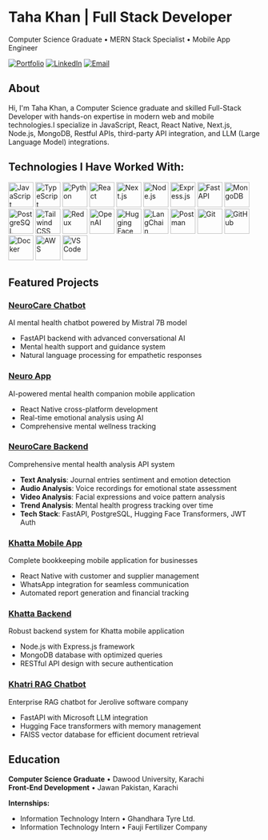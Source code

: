 # Taha Khan | Full Stack Developer

Computer Science Graduate • MERN Stack Specialist • Mobile App Engineer

[![Portfolio](https://img.shields.io/badge/Portfolio-000000?style=flat&logo=vercel&logoColor=white)](https://taha-alpha.vercel.app/)
[![LinkedIn](https://img.shields.io/badge/LinkedIn-0077B5?style=flat&logo=linkedin&logoColor=white)](https://www.linkedin.com/in/tahakk/)
[![Email](https://img.shields.io/badge/Email-EA4335?style=flat&logo=gmail&logoColor=white)](mailto:tahak6715@gmail.com)

## About

Hi, I'm Taha Khan, a Computer Science graduate and skilled Full-Stack Developer with hands-on expertise in modern web and mobile technologies.I specialize in JavaScript, React, React Native, Next.js, Node.js, MongoDB, Restful APIs, third-party API integration, and LLM (Large Language Model) integrations.

## Technologies I Have Worked With:

<p>
<img src="https://cdn.jsdelivr.net/gh/devicons/devicon/icons/javascript/javascript-original.svg" alt="JavaScript" width="50" height="50"/>
<img src="https://cdn.jsdelivr.net/gh/devicons/devicon/icons/typescript/typescript-original.svg" alt="TypeScript" width="50" height="50"/>
<img src="https://cdn.jsdelivr.net/gh/devicons/devicon/icons/python/python-original.svg" alt="Python" width="50" height="50"/>
<img src="https://cdn.jsdelivr.net/gh/devicons/devicon/icons/react/react-original.svg" alt="React" width="50" height="50"/>
<img src="https://cdn.jsdelivr.net/gh/devicons/devicon/icons/nextjs/nextjs-original.svg" alt="Next.js" width="50" height="50"/>
<img src="https://cdn.jsdelivr.net/gh/devicons/devicon/icons/nodejs/nodejs-original.svg" alt="Node.js" width="50" height="50"/>
<img src="https://cdn.jsdelivr.net/gh/devicons/devicon/icons/express/express-original.svg" alt="Express.js" width="50" height="50"/>
<img src="https://cdn.jsdelivr.net/gh/devicons/devicon/icons/fastapi/fastapi-original.svg" alt="FastAPI" width="50" height="50"/>
<img src="https://cdn.jsdelivr.net/gh/devicons/devicon/icons/mongodb/mongodb-original.svg" alt="MongoDB" width="50" height="50"/>
<img src="https://cdn.jsdelivr.net/gh/devicons/devicon/icons/postgresql/postgresql-original.svg" alt="PostgreSQL" width="50" height="50"/>
<img src="https://cdn.jsdelivr.net/gh/devicons/devicon/icons/tailwindcss/tailwindcss-original.svg" alt="Tailwind CSS" width="50" height="50"/>
<img src="https://cdn.jsdelivr.net/gh/devicons/devicon/icons/redux/redux-original.svg" alt="Redux" width="50" height="50"/>
<img src="https://user-images.githubusercontent.com/25181517/192108372-f71d70ac-7ae6-4c0d-8395-51d8870c2ef0.png" alt="OpenAI" width="50" height="50"/>
<img src="https://huggingface.co/front/assets/huggingface_logo-noborder.svg" alt="Hugging Face" width="50" height="50"/>
<img src="https://avatars.githubusercontent.com/u/126733545?s=200&v=4" alt="LangChain" width="50" height="50"/>
<img src="https://www.svgrepo.com/show/354202/postman-icon.svg" alt="Postman" width="50" height="50"/>
<img src="https://cdn.jsdelivr.net/gh/devicons/devicon/icons/git/git-original.svg" alt="Git" width="50" height="50"/>
<img src="https://cdn.jsdelivr.net/gh/devicons/devicon/icons/github/github-original.svg" alt="GitHub" width="50" height="50"/>
<img src="https://cdn.jsdelivr.net/gh/devicons/devicon/icons/docker/docker-original.svg" alt="Docker" width="50" height="50"/>
<img src="https://cdn.jsdelivr.net/gh/devicons/devicon/icons/amazonwebservices/amazonwebservices-original-wordmark.svg" alt="AWS" width="50" height="50"/>
<img src="https://cdn.jsdelivr.net/gh/devicons/devicon/icons/vscode/vscode-original.svg" alt="VS Code" width="50" height="50"/>
</p>

## Featured Projects

### [NeuroCare Chatbot](https://github.com/Tahadevv/NEUROCARE_CHATBOT)
AI mental health chatbot powered by Mistral 7B model
- FastAPI backend with advanced conversational AI
- Mental health support and guidance system
- Natural language processing for empathetic responses

### [Neuro App](https://github.com/Tahadevv/NEURO-APP-BUILD)
AI-powered mental health companion mobile application
- React Native cross-platform development
- Real-time emotional analysis using AI
- Comprehensive mental wellness tracking

### [NeuroCare Backend](https://github.com/Mohib-zs/Neurocare-Backend)
Comprehensive mental health analysis API system
- **Text Analysis**: Journal entries sentiment and emotion detection
- **Audio Analysis**: Voice recordings for emotional state assessment
- **Video Analysis**: Facial expressions and voice pattern analysis
- **Trend Analysis**: Mental health progress tracking over time
- **Tech Stack**: FastAPI, PostgreSQL, Hugging Face Transformers, JWT Auth

### [Khatta Mobile App](https://github.com/Tahadevv/Khatta-Mobile-Appp)
Complete bookkeeping mobile application for businesses
- React Native with customer and supplier management
- WhatsApp integration for seamless communication
- Automated report generation and financial tracking

### [Khatta Backend](https://github.com/Tahadevv/khataapp-backend)
Robust backend system for Khatta mobile application
- Node.js with Express.js framework
- MongoDB database with optimized queries
- RESTful API design with secure authentication

### [Khatri RAG Chatbot](https://github.com/Tahadevv/khatri-chatbot)
Enterprise RAG chatbot for Jerolive software company
- FastAPI with Microsoft LLM integration
- Hugging Face transformers with memory management
- FAISS vector database for efficient document retrieval

## Education

**Computer Science Graduate** • Dawood University, Karachi  
**Front-End Development** • Jawan Pakistan, Karachi

**Internships:**
- Information Technology Intern • Ghandhara Tyre Ltd.
- Information Technology Intern • Fauji Fertilizer Company
